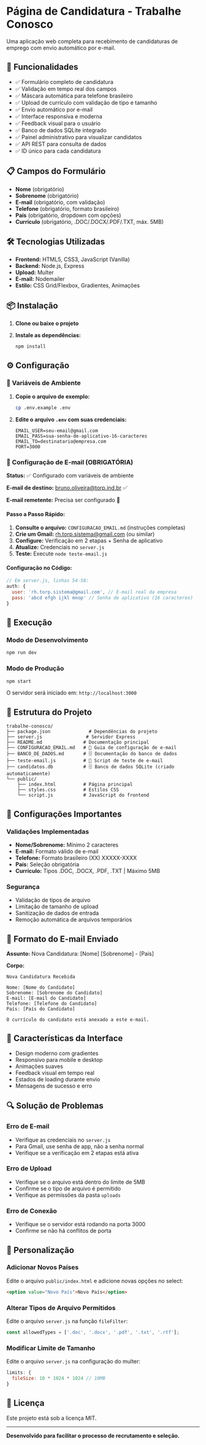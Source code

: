 # Página de Candidatura - Trabalhe Conosco

Uma aplicação web completa para recebimento de candidaturas de emprego com envio automático por e-mail.

## 🚀 Funcionalidades

- ✅ Formulário completo de candidatura
- ✅ Validação em tempo real dos campos
- ✅ Máscara automática para telefone brasileiro
- ✅ Upload de currículo com validação de tipo e tamanho
- ✅ Envio automático por e-mail
- ✅ Interface responsiva e moderna
- ✅ Feedback visual para o usuário
- ✅ Banco de dados SQLite integrado
- ✅ Painel administrativo para visualizar candidatos
- ✅ API REST para consulta de dados
- ✅ ID único para cada candidatura

## 📋 Campos do Formulário

- **Nome** (obrigatório)
- **Sobrenome** (obrigatório)
- **E-mail** (obrigatório, com validação)
- **Telefone** (obrigatório, formato brasileiro)
- **País** (obrigatório, dropdown com opções)
- **Currículo** (obrigatório, .DOC/.DOCX/.PDF/.TXT, máx. 5MB)

## 🛠️ Tecnologias Utilizadas

- **Frontend:** HTML5, CSS3, JavaScript (Vanilla)
- **Backend:** Node.js, Express
- **Upload:** Multer
- **E-mail:** Nodemailer
- **Estilo:** CSS Grid/Flexbox, Gradientes, Animações

## 📦 Instalação

1. **Clone ou baixe o projeto**

2. **Instale as dependências:**
   ```bash
   npm install
   ```

## ⚙️ Configuração

### 🔐 Variáveis de Ambiente

1. **Copie o arquivo de exemplo:**
   ```bash
   cp .env.example .env
   ```

2. **Edite o arquivo `.env` com suas credenciais:**
   ```env
   EMAIL_USER=seu-email@gmail.com
   EMAIL_PASS=sua-senha-de-aplicativo-16-caracteres
   EMAIL_TO=destinatario@empresa.com
   PORT=3000
   ```

### 📧 Configuração de E-mail (OBRIGATÓRIA)

**Status:** ✅ Configurado com variáveis de ambiente

**E-mail de destino:** bruno.oliveira@torp.ind.br ✅

**E-mail remetente:** Precisa ser configurado 🔧

#### Passo a Passo Rápido:

1. **Consulte o arquivo:** `CONFIGURACAO_EMAIL.md` (instruções completas)
2. **Crie um Gmail:** rh.torp.sistema@gmail.com (ou similar)
3. **Configure:** Verificação em 2 etapas + Senha de aplicativo
4. **Atualize:** Credenciais no `server.js`
5. **Teste:** Execute `node teste-email.js`

#### Configuração no Código:

```javascript
// Em server.js, linhas 54-58:
auth: {
  user: 'rh.torp.sistema@gmail.com', // E-mail real da empresa
  pass: 'abcd efgh ijkl mnop' // Senha de aplicativo (16 caracteres)
}
```

## 🚀 Execução

### Modo de Desenvolvimento
```bash
npm run dev
```

### Modo de Produção
```bash
npm start
```

O servidor será iniciado em: `http://localhost:3000`

## 📁 Estrutura do Projeto

```
trabalhe-conosco/
├── package.json              # Dependências do projeto
├── server.js                # Servidor Express
├── README.md               # Documentação principal
├── CONFIGURACAO_EMAIL.md   # 📧 Guia de configuração de e-mail
├── BANCO_DE_DADOS.md       # 🗄️ Documentação do banco de dados
├── teste-email.js          # 🧪 Script de teste de e-mail
├── candidatos.db           # 🗄️ Banco de dados SQLite (criado automaticamente)
└── public/
    ├── index.html          # Página principal
    ├── styles.css          # Estilos CSS
    └── script.js           # JavaScript do frontend
```

## 🔧 Configurações Importantes

### Validações Implementadas

- **Nome/Sobrenome:** Mínimo 2 caracteres
- **E-mail:** Formato válido de e-mail
- **Telefone:** Formato brasileiro (XX) XXXXX-XXXX
- **País:** Seleção obrigatória
- **Currículo:** Tipos .DOC, .DOCX, .PDF, .TXT | Máximo 5MB

### Segurança

- Validação de tipos de arquivo
- Limitação de tamanho de upload
- Sanitização de dados de entrada
- Remoção automática de arquivos temporários

## 📧 Formato do E-mail Enviado

**Assunto:** Nova Candidatura: [Nome] [Sobrenome] - [País]

**Corpo:**
```
Nova Candidatura Recebida

Nome: [Nome do Candidato]
Sobrenome: [Sobrenome do Candidato]
E-mail: [E-mail do Candidato]
Telefone: [Telefone do Candidato]
País: [País do Candidato]

O currículo do candidato está anexado a este e-mail.
```

## 🎨 Características da Interface

- Design moderno com gradientes
- Responsivo para mobile e desktop
- Animações suaves
- Feedback visual em tempo real
- Estados de loading durante envio
- Mensagens de sucesso e erro

## 🔍 Solução de Problemas

### Erro de E-mail
- Verifique as credenciais no `server.js`
- Para Gmail, use senha de app, não a senha normal
- Verifique se a verificação em 2 etapas está ativa

### Erro de Upload
- Verifique se o arquivo está dentro do limite de 5MB
- Confirme se o tipo de arquivo é permitido
- Verifique as permissões da pasta `uploads`

### Erro de Conexão
- Verifique se o servidor está rodando na porta 3000
- Confirme se não há conflitos de porta

## 📝 Personalização

### Adicionar Novos Países
Edite o arquivo `public/index.html` e adicione novas opções no select:

```html
<option value="Novo País">Novo País</option>
```

### Alterar Tipos de Arquivo Permitidos
Edite o arquivo `server.js` na função `fileFilter`:

```javascript
const allowedTypes = ['.doc', '.docx', '.pdf', '.txt', '.rtf'];
```

### Modificar Limite de Tamanho
Edite o arquivo `server.js` na configuração do multer:

```javascript
limits: {
  fileSize: 10 * 1024 * 1024 // 10MB
}
```

## 📄 Licença

Este projeto está sob a licença MIT.

---

**Desenvolvido para facilitar o processo de recrutamento e seleção.**
